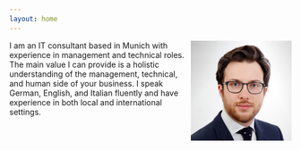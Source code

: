 ```yaml
---
layout: home
---
```


<img src="/assets/2022/cv/cv_pic_luca_franceschini.jpg" style="float:right;padding-left:10px" width="180">

I am an IT consultant based in Munich with experience in management and technical roles.
The main value I can provide is a holistic understanding of the management, technical, and human side of your business.
I speak German, English, and Italian fluently and have experience in both local and international settings.

<!-- Credly Excel 2019 Expert -->
<div data-iframe-width="150" data-iframe-height="270" data-share-badge-id="d645a896-d129-4150-86b3-10bef7d4143c" data-share-badge-host="https://www.credly.com"></div><script type="text/javascript" async src="//cdn.credly.com/assets/utilities/embed.js"></script>

<!-- Credly PSPO I -->
<div data-iframe-width="150" data-iframe-height="270" data-share-badge-id="3137ece2-15b9-4f41-ab8f-4bf1030f8eed" data-share-badge-host="https://www.credly.com"></div><script type="text/javascript" async src="//cdn.credly.com/assets/utilities/embed.js"></script>
